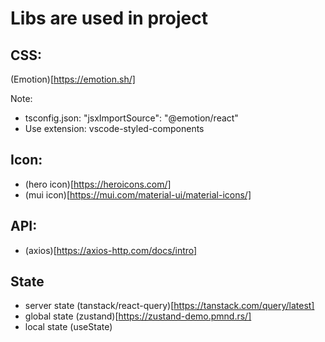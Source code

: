# Libs are used in project

## CSS:

(Emotion)[https://emotion.sh/]

Note:

- tsconfig.json: "jsxImportSource": "@emotion/react"
- Use extension: vscode-styled-components

## Icon:

- (hero icon)[https://heroicons.com/]
- (mui icon)[https://mui.com/material-ui/material-icons/]

## API:

- (axios)[https://axios-http.com/docs/intro]

## State

- server state (tanstack/react-query)[https://tanstack.com/query/latest]
- global state (zustand)[https://zustand-demo.pmnd.rs/]
- local state (useState)
